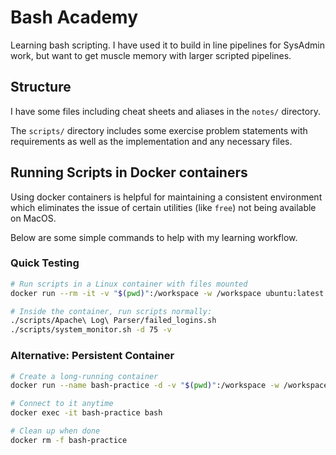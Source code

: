 # Bash Academy

Learning bash scripting. I have used it to build in line pipelines for SysAdmin work, but want to get muscle memory with larger scripted pipelines. 

## Structure

I have some files including cheat sheets and aliases in the `notes/` directory. 

The `scripts/` directory includes some exercise problem statements with requirements as well as the implementation and any necessary files.

## Running Scripts in Docker containers

Using docker containers is helpful for maintaining a consistent environment which eliminates the issue of certain utilities (like `free`) not being available on MacOS.

Below are some simple commands to help with my learning workflow.

### Quick Testing
```bash
# Run scripts in a Linux container with files mounted
docker run --rm -it -v "$(pwd)":/workspace -w /workspace ubuntu:latest bash

# Inside the container, run scripts normally:
./scripts/Apache\ Log\ Parser/failed_logins.sh
./scripts/system_monitor.sh -d 75 -v
```

### Alternative: Persistent Container
```bash
# Create a long-running container
docker run --name bash-practice -d -v "$(pwd)":/workspace -w /workspace ubuntu:latest tail -f /dev/null

# Connect to it anytime
docker exec -it bash-practice bash

# Clean up when done
docker rm -f bash-practice
```